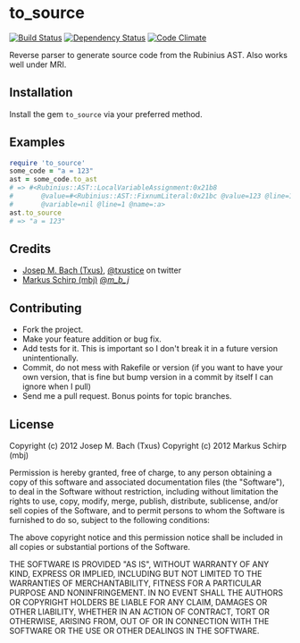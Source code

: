 to_source
=========

[![Build Status](https://secure.travis-ci.org/mbj/to_source.png?branch=master)](http://travis-ci.org/mbj/to_source)
[![Dependency Status](https://gemnasium.com/mbj/to_source.png)](https://gemnasium.com/mbj/to_source)
[![Code Climate](https://codeclimate.com/badge.png)](https://codeclimate.com/github/mbj/to_source)

Reverse parser to generate source code from the Rubinius AST. Also works well under MRI. 

Installation
------------

Install the gem ```to_source``` via your preferred method.

Examples
--------

```ruby
require 'to_source'
some_code = "a = 123"
ast = some_code.to_ast
# => #<Rubinius::AST::LocalVariableAssignment:0x21b8
#       @value=#<Rubinius::AST::FixnumLiteral:0x21bc @value=123 @line=1>
#       @variable=nil @line=1 @name=:a>
ast.to_source
# => "a = 123"
```

Credits
-------

* [Josep M. Bach (Txus)](http://txustice.me), [@txustice](http://twitter.com/txustice) on twitter
* [Markus Schirp (mbj)](https://github.com/mbj) [@_m_b_j_](http://twitter.com/_m_b_j_)

Contributing
-------------

* Fork the project.
* Make your feature addition or bug fix.
* Add tests for it. This is important so I don't break it in a
  future version unintentionally.
* Commit, do not mess with Rakefile or version
  (if you want to have your own version, that is fine but bump version in a commit by itself I can ignore when I pull)
* Send me a pull request. Bonus points for topic branches.

License
-------

Copyright (c) 2012 Josep M. Bach (Txus)
Copyright (c) 2012 Markus Schirp (mbj)

Permission is hereby granted, free of charge, to any person obtaining
a copy of this software and associated documentation files (the
"Software"), to deal in the Software without restriction, including
without limitation the rights to use, copy, modify, merge, publish,
distribute, sublicense, and/or sell copies of the Software, and to
permit persons to whom the Software is furnished to do so, subject to
the following conditions:

The above copyright notice and this permission notice shall be
included in all copies or substantial portions of the Software.

THE SOFTWARE IS PROVIDED "AS IS", WITHOUT WARRANTY OF ANY KIND,
EXPRESS OR IMPLIED, INCLUDING BUT NOT LIMITED TO THE WARRANTIES OF
MERCHANTABILITY, FITNESS FOR A PARTICULAR PURPOSE AND
NONINFRINGEMENT. IN NO EVENT SHALL THE AUTHORS OR COPYRIGHT HOLDERS BE
LIABLE FOR ANY CLAIM, DAMAGES OR OTHER LIABILITY, WHETHER IN AN ACTION
OF CONTRACT, TORT OR OTHERWISE, ARISING FROM, OUT OF OR IN CONNECTION
WITH THE SOFTWARE OR THE USE OR OTHER DEALINGS IN THE SOFTWARE.
